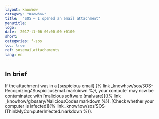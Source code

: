 ```yaml
---
layout: knowhow
category: "Knowhow"
title:  "SOS – I opened an email attachment"
menutitle:
logo:
date:  2017-11-06 00:00:00 +0100
short:
categories: f-sos
toc: true
ref: sosemailattachements
lang: en
---
```


## In brief

If the attachment was in a [suspicious email]({% link _knowhow/sos/SOS-RecognizingASuspiciousEmail.markdown %}), your computer may now be contaminated with [malicious software (malware)]({% link _knowhow/glossary/MaliciousCodes.markdown %}). [Check whether your computer is infected]({% link _knowhow/sos/SOS-IThinkMyComputerInfected.markdown %}).
